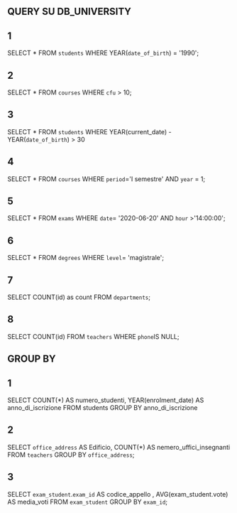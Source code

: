 ## QUERY SU DB_UNIVERSITY

## 1
<!-- Selezionare tutti gli studenti nati nel 1990 (160) -->
SELECT *
FROM `students`
WHERE YEAR(`date_of_birth`) = '1990';

## 2
<!-- Selezionare tutti i corsi che valgono più di 10 crediti (479) -->
SELECT *
FROM `courses`
WHERE `cfu` > 10;

## 3
<!-- Selezionare tutti gli studenti che hanno più di 30 anni -->
SELECT *
FROM `students`
WHERE YEAR(current_date) - YEAR(`date_of_birth`) > 30

## 4
<!-- Selezionare tutti i corsi del primo semestre del primo anno di un qualsiasi corso di
laurea (286) -->
SELECT *
FROM `courses`
WHERE `period`='I semestre' AND `year` = 1; 

## 5
<!-- Selezionare tutti gli appelli d'esame che avvengono nel pomeriggio (dopo le 14) del
20/06/2020 (21) -->
SELECT *
FROM `exams`
WHERE `date`= '2020-06-20' AND `hour` >'14:00:00';

## 6
<!-- Selezionare tutti i corsi di laurea magistrale (38) -->
SELECT *
FROM `degrees`
WHERE `level`= 'magistrale';

## 7
<!-- Da quanti dipartimenti è composta l'università? (12) -->
SELECT COUNT(id) as count FROM `departments`;

## 8
<!-- Quanti sono gli insegnanti che non hanno un numero di telefono? (50) -->
SELECT COUNT(id)
FROM `teachers`
WHERE `phone`IS NULL;


## GROUP BY

## 1
<!-- Contare quanti iscritti ci sono stati ogni anno -->
SELECT COUNT(*) AS numero_studenti, YEAR(enrolment_date) AS anno_di_iscrizione FROM students GROUP BY anno_di_iscrizione

## 2
<!-- Contare gli insegnanti che hanno l'ufficio nello stesso edificio -->
SELECT `office_address` AS Edificio, COUNT(*) AS nemero_uffici_insegnanti
FROM `teachers`
GROUP BY `office_address`;

## 3
<!-- Calcolare la media dei voti di ogni appello d'esame -->
SELECT `exam_student`.`exam_id` AS codice_appello , AVG(exam_student.vote) AS media_voti
FROM `exam_student` 
GROUP BY `exam_id`;





 

